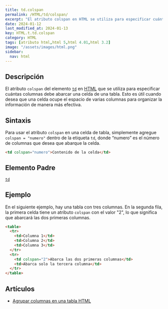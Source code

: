 ```yaml
---
title: td.colspan
permalink: /HTML/td/colspan/
excerpt: "El atributo colspan en HTML se utiliza para especificar cuántas columnas debe abarcar una celda de una tabla. Organiza la información de manera efectiva."
date: 2024-01-12
last_modified_at: 2024-01-13
key: HTML.t.td.colspan
category: HTML
tags: [atributo html,html 5,html 4.01,html 3.2]
image: "/assets/images/html.png"
sidebar:
  nav: html
---
```


## Descripción


El atributo `colspan` del elemento [`td`](https://www.w3api.com/HTML/td/) en [HTML](https://www.manualweb.net/html/) que se utiliza para especificar cuántas columnas debe abarcar una celda de una tabla. Esto es útil cuando desea que una celda ocupe el espacio de varias columnas para organizar la información de manera más efectiva.


## Sintaxis


Para usar el atributo `colspan` en una celda de tabla, simplemente agregue `colspan = "numero"` dentro de la etiqueta `td`, donde “numero” es el número de columnas que desea que abarque la celda.


```html
<td colspan="numero">Contenido de la celda</td>
```


## Elemento Padre


[`td`](https://www.w3api.com/HTML/td/)


## Ejemplo


En el siguiente ejemplo, hay una tabla con tres columnas. En la segunda fila, la primera celda tiene un atributo `colspan` con el valor "2", lo que significa que abarcará las dos primeras columnas.


```html
<table>
  <tr>
    <td>Columna 1</td>
    <td>Columna 2</td>
    <td>Columna 3</td>
  </tr>
  <tr>
    <td colspan="2">Abarca las dos primeras columnas</td>
    <td>Abarca solo la tercera columna</td>
  </tr>
</table>

```


## Artículos

- [Agrupar columnas en una tabla HTML](https://lineadecodigo.com/html/agrupar-columnas-en-una-tabla-html/)
